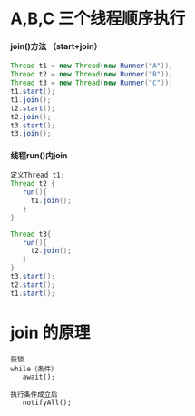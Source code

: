 # A,B,C 三个线程顺序执行
#### join()方法 （start+join）
```java
Thread t1 = new Thread(new Runner("A"));  
Thread t2 = new Thread(new Runner("B"));  
Thread t3 = new Thread(new Runner("C"));  
t1.start();  
t1.join();  
t2.start();  
t2.join();  
t3.start();  
t3.join();  
```

#### 线程run()内join
```java
定义Thread t1;   
Thread t2 {
   run(){
     t1.join();
   }
} 

Thread t3{
   run(){
     t2.join();
   }
}
t3.start();
t2.start();
t1.start();  
```

# join 的原理
```
获锁
while（条件）
   await();

执行条件成立后
   notifyAll();

```





